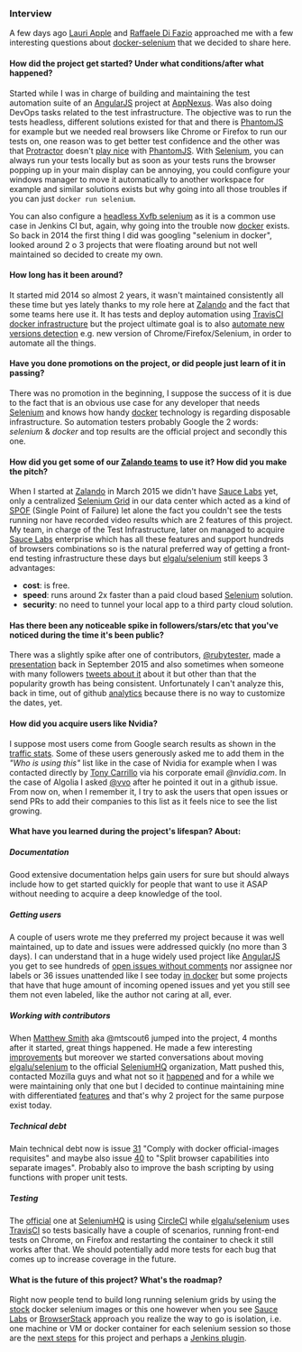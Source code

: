 ### Interview

A few days ago [Lauri Apple][lauri] and [Raffaele Di Fazio][raffo] approached me with a few interesting questions about [docker-selenium][] that we decided to share here.

#### How did the project get started? Under what conditions/after what happened?

Started while I was in charge of building and maintaining the test automation suite of an [AngularJS][] project at [AppNexus][]. Was also doing DevOps tasks related to the test infrastructure.
The objective was to run the tests headless, different solutions existed for that and there is [PhantomJS][] for example but we needed real browsers like Chrome or Firefox to run our tests on, one reason was to get better test confidence and the other was that [Protractor][] doesn't [play nice][prot-browser-support] with [PhantomJS][].
With [Selenium][], you can always run your tests locally but as soon as your tests runs the browser popping up in your main display can be annoying, you could configure your windows manager to move it automatically to another workspace for example and similar solutions exists but why going into all those troubles if you can just `docker run selenium`.

You can also configure a [headless Xvfb selenium][xvfb-sel] as it is a common use case in Jenkins CI but, again, why going into the trouble now [docker][] exists.
So back in 2014 the first thing I did was googling "selenium in docker", looked around 2 o 3 projects that were floating around but not well maintained so decided to create my own.

#### How long has it been around?

It started mid 2014 so almost 2 years, it wasn't maintained consistently all these time but yes lately thanks to my role here at [Zalando][] and the fact that some teams here use it.
It has tests and deploy automation using [TravisCI docker infrastructure][travis-docker] but the project ultimate goal is to also [automate new versions detection][verdetection] e.g. new version of Chrome/Firefox/Selenium, in order to automate all the things.

#### Have you done promotions on the project, or did people just learn of it in passing?

There was no promotion in the beginning, I suppose the success of it is due to the fact that is an obvious use case for any developer that needs [Selenium][] and knows how handy [docker][] technology is regarding disposable infrastructure. So automation testers probably Google the 2 words: *selenium* & *docker* and top results are the official project and secondly this one.

#### How did you get some of our [Zalando teams][zal-teams] to use it? How did you make the pitch?

When I started at [Zalando][] in March 2015 we didn't have [Sauce Labs][sauce] yet, only a centralized [Selenium Grid][grid] in our data center which acted as a kind of [SPOF][] (Single Point of Failure) let alone the fact you couldn't see the tests running nor have recorded video results which are 2 features of this project.
My team, in charge of the Test Infrastructure, later on managed to acquire [Sauce Labs][sauce] enterprise which has all these features and support hundreds of browsers combinations so is the natural preferred way of getting a front-end testing infrastructure these days but [elgalu/selenium][] still keeps 3 advantages:

- **cost**: is free.
- **speed**: runs around 2x faster than a paid cloud based [Selenium][] solution.
- **security**: no need to tunnel your local app to a third party cloud solution.

#### Has there been any noticeable spike in followers/stars/etc that you've noticed during the time it's been public?

There was a slightly spike after one of contributors, [@rubytester][rubytester], made a [presentation][] back in September 2015 and also sometimes when someone with many followers [tweets about it][tweet1] about it but other than that the popularity growth has being consistent. Unfortunately I can't analyze this, back in time, out of github [analytics][] because there is no way to customize the dates, yet.

#### How did you acquire users like Nvidia?

I suppose most users come from Google search results as shown in the [traffic stats][analytics].
Some of these users generously asked me to add them in the *"Who is using this"* list like in the case of Nvidia for example when I was contacted directly by [Tony Carrillo][tony] via his corporate email *@nvidia.com*. In the case of Algolia I asked [@vvo][] after he pointed it out in a github issue.
From now on, when I remember it, I try to ask the users that open issues or send PRs to add their companies to this list as it feels nice to see the list growing.

#### What have you learned during the project's lifespan? About:

##### Documentation

Good extensive documentation helps gain users for sure but should always include how to get started quickly for people that want to use it ASAP without needing to acquire a deep knowledge of the tool.

##### Getting users

A couple of users wrote me they preferred my project because it was well maintained, up to date and issues were addressed quickly (no more than 3 days).
I can understand that in a huge widely used project like [AngularJS][] you get to see hundreds of [open issues without comments][angular-issues] nor assignee nor labels or 36 issues unattended like I see today [in docker][docker-issues] but some projects that have that huge amount of incoming opened issues and yet you still see them not even labeled, like the author not caring at all, ever.

##### Working with contributors

When [Matthew Smith][mtscout6] aka @mtscout6 jumped into the project, 4 months after it started, great things happened. He made a few interesting [improvements][matt-improv] but moreover we started conversations about moving [elgalu/selenium][] to the official [SeleniumHQ][] organization, Matt pushed this, contacted Mozilla guys and what not so it [happened][] and for a while we were maintaining only that one but I decided to continue maintaining mine with differentiated [features][] and that's why 2 project for the same purpose exist today.

##### Technical debt

Main technical debt now is issue [31][] "Comply with docker official-images requisites" and maybe also issue [40][] to "Split browser capabilities into separate images". Probably also to improve the bash scripting by using functions with proper unit tests.

##### Testing

The [official][stock] one at [SeleniumHQ][] is using [CircleCI][] while [elgalu/selenium][] uses [TravisCI][] so tests basically have a couple of scenarios, running front-end tests on Chrome, on Firefox and restarting the container to check it still works after that. We should potentially add more tests for each bug that comes up to increase coverage in the future.

#### What is the future of this project? What's the roadmap?

Right now people tend to build long running selenium grids by using the [stock][] docker selenium images or this one however when you see [Sauce Labs][sauce] or [BrowserStack][] approach you realize the way to go is isolation, i.e. one machine or VM or docker container for each selenium session so those are the [next steps][next] for this project and perhaps a [Jenkins plugin][jenking-plugin].


[lauri]: https://twitter.com/LauritaApplez
[raffo]: http://raffo.github.io/
[docker-selenium]: https://github.com/elgalu/docker-selenium
[stock]: https://github.com/SeleniumHQ/docker-selenium
[AppNexus]: https://en.wikipedia.org/wiki/AppNexus
[xvfb-sel]: http://elementalselenium.com/tips/38-headless
[PhantomJS]: https://github.com/ariya/phantomjs
[Protractor]: https://github.com/angular/protractor
[prot-browser-support]: https://angular.github.io/protractor/#/browser-support
[TravisCI]: https://github.com/elgalu/docker-selenium/blob/master/.travis.yml
[CircleCI]: https://github.com/SeleniumHQ/docker-selenium/blob/master/circle.yml
[31]: https://github.com/elgalu/docker-selenium/issues/31
[40]: https://github.com/elgalu/docker-selenium/issues/40
[matt-improv]: https://github.com/elgalu/docker-selenium/commits?author=mtscout6
[happened]: https://github.com/SeleniumHQ/docker-selenium
[features]: https://github.com/elgalu/docker-selenium#notes-on-similar-repo-seleniumhqdocker-selenium
[presentation]: https://twitter.com/rubytester/status/644965076072574976
[rubytester]: https://github.com/rubytester
[tweet1]: https://twitter.com/vvoyer/status/687266750380027905
[tony]: https://www.linkedin.com/in/anthony-carrillo-1232422
[SPOF]: https://en.wikipedia.org/wiki/Single_point_of_failure
[analytics]: https://github.com/elgalu/docker-selenium/graphs/traffic
[sauce]: https://saucelabs.com/selenium/selenium-grid
[BrowserStack]: https://www.browserstack.com/automate
[AngularJS]: https://angularjs.org/
[Zalando]: https://tech.zalando.com/
[travis-docker]: https://docs.travis-ci.com/user/docker/
[Selenium]: https://github.com/SeleniumHQ/selenium
[docker]: https://github.com/docker/docker
[grid]: https://github.com/SeleniumHQ/selenium/wiki/Grid2
[elgalu/selenium]: https://github.com/elgalu/docker-selenium
[angular-issues]: https://git.io/vwntr
[docker-issues]: https://git.io/vwnq5
[mtscout6]: https://github.com/mtscout6
[SeleniumHQ]: https://github.com/SeleniumHQ
[next]: https://github.com/elgalu/docker-selenium/issues/65#issuecomment-212462604
[jenking-plugin]: https://github.com/elgalu/docker-selenium/issues/80
[verdetection]: https://github.com/elgalu/docker-selenium/issues/81
[zal-teams]: https://tech.zalando.com/blog/radical-agility-with-autonomous-teams-and-microservices-in-the-cloud/
[@vvo]: https://github.com/vvo
